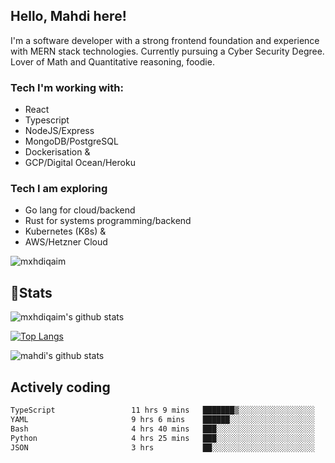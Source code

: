 ## Hello, Mahdi here!

I'm a software developer with a strong frontend foundation and experience with MERN stack technologies. Currently pursuing a Cyber Security Degree. Lover of Math and Quantitative reasoning, foodie.

### Tech I'm working with:

- React
- Typescript
- NodeJS/Express
- MongoDB/PostgreSQL
- Dockerisation &
- GCP/Digital Ocean/Heroku

### Tech I am exploring

- Go lang for cloud/backend
- Rust for systems programming/backend
- Kubernetes (K8s) &
- AWS/Hetzner Cloud

![mxhdiqaim](https://komarev.com/ghpvc/?username=mxhdiqaim&label=Profile%20views&color=0e75b6&style=flat)

## 📝Stats

![mxhdiqaim's github stats](https://github-readme-stats.vercel.app/api?username=mxhdiqaim&show_icons=true&count_private=true&title_color=70a5fd&icon_color=bf91f3&text_color=38bdae&bg_color=0d1117)

[![Top Langs](https://github-readme-stats.vercel.app/api/top-langs/?username=mxhdiqaim&exclude_repo=asp_nnl)](https://github.com/mxhdiqaim)

![mahdi's github stats](https://github-readme-streak-stats.herokuapp.com/?user=mxhdiqaim&show_icons=true&count_private=true&title_color=70a5fd&icon_color=bf91f3&text_color=38bdae&bg_color=0d1117)

## Actively coding

 <!--START_SECTION:waka-->

```txt
TypeScript                 11 hrs 9 mins   ███████▒░░░░░░░░░░░░░░░░░   29.07 %
YAML                       9 hrs 6 mins    ██████░░░░░░░░░░░░░░░░░░░   23.73 %
Bash                       4 hrs 40 mins   ███░░░░░░░░░░░░░░░░░░░░░░   12.18 %
Python                     4 hrs 25 mins   ███░░░░░░░░░░░░░░░░░░░░░░   11.50 %
JSON                       3 hrs           ██░░░░░░░░░░░░░░░░░░░░░░░   07.83 %
```

<!--END_SECTION:waka-->
